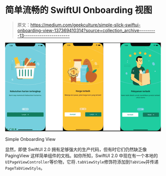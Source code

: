 # 简单流畅的 SwiftUI Onboarding 视图

> 原文：<https://medium.com/geekculture/simple-slick-swiftui-onboarding-view-137369410314?source=collection_archive---------13----------------------->

![](img/441bfa2b63f02e56f6adc6e7f6046a72.png)

Simple Onboarding View

显然，即使 SwiftUI 2.0 拥有足够强大的生产代码，但有时它们仍然缺乏像 PagingView 这样简单组件的文档。如你所知，SwiftUI 2.0 中现在有一个本地的`UIPageViewController`等价物，它将`.tabViewStyle`修饰符添加到`TabView`并传递`PageTabViewStyle`。